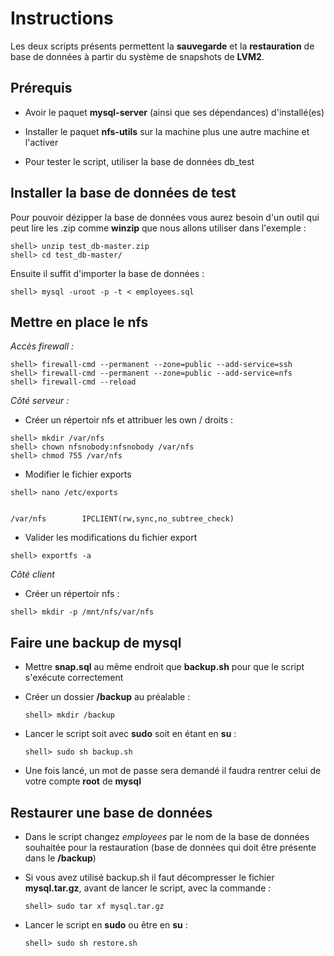 ﻿

# Instructions

Les deux scripts présents permettent la **sauvegarde** et la **restauration** de base de données à partir du système de snapshots de **LVM2**.



## Prérequis

* Avoir le paquet **mysql-server** (ainsi que ses dépendances) d'installé(es)

* Installer le paquet **nfs-utils** sur la machine plus une autre machine et l'activer

* Pour tester le script, utiliser la base de données db_test


## Installer la base de données de test

Pour pouvoir dézipper la base de données vous aurez besoin d'un outil qui peut lire les .zip comme **winzip** que nous allons utiliser dans l'exemple :

```terminal
shell> unzip test_db-master.zip
shell> cd test_db-master/
```
Ensuite il suffit d'importer la base de données :

```terminal
shell> mysql -uroot -p -t < employees.sql
```

## Mettre en place le nfs

 _Accès firewall :_

```terminal
shell> firewall-cmd --permanent --zone=public --add-service=ssh
shell> firewall-cmd --permanent --zone=public --add-service=nfs
shell> firewall-cmd --reload
```

_Côté serveur :_
* Créer un répertoir nfs et attribuer les own / droits :
 ```terminal
 shell> mkdir /var/nfs
 shell> chown nfsnobody:nfsnobody /var/nfs
 shell> chmod 755 /var/nfs
 ```
 * Modifier le fichier exports
 ```terminal
 shell> nano /etc/exports
```
```terminal

/var/nfs        IPCLIENT(rw,sync,no_subtree_check)

```
* Valider les modifications du fichier export
```terminal
shell> exportfs -a
```
_Côté client_

* Créer un répertoir nfs :
```terminal
shell> mkdir -p /mnt/nfs/var/nfs
```
## Faire une backup de mysql

* Mettre **snap.sql** au même endroit que **backup.sh** pour que le script s'exécute correctement

* Créer un dossier **/backup** au préalable :
  ```terminal
  shell> mkdir /backup
  ```

* Lancer le script soit avec **sudo** soit en étant en **su** :
  ```terminal
  shell> sudo sh backup.sh
  ```

* Une fois lancé, un mot de passe sera demandé il faudra rentrer celui de votre compte **root** de **mysql**

## Restaurer une base de données

* Dans le script changez *employees* par le nom de la base de données souhaitée pour la restauration (base de données qui doit être présente dans le **/backup**)

* Si vous avez utilisé backup.sh il faut décompresser le fichier **mysql.tar.gz**, avant de lancer le script, avec la commande :
	 ```terminal
	 shell> sudo tar xf mysql.tar.gz
	 ```

* Lancer le script en **sudo** ou être en **su** :
	 ```terminal
	 shell> sudo sh restore.sh
	 ```
